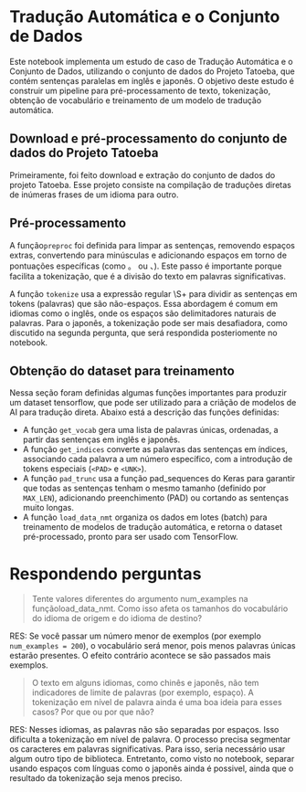 # Tradução Automática e o Conjunto de Dados

Este notebook implementa um estudo de caso de Tradução Automática e o Conjunto de Dados, utilizando o conjunto de dados do Projeto Tatoeba, que contém sentenças paralelas em inglês e japonês. O objetivo deste estudo é construir um pipeline para pré-processamento de texto, tokenização, obtenção de vocabulário e treinamento de um modelo de tradução automática.

## Download e pré-processamento do conjunto de dados do Projeto Tatoeba
Primeiramente, foi feito download e extração do conjunto de dados do projeto Tatoeba. Esse projeto consiste na compilação de traduções diretas de inúmeras frases de um idioma para outro.

## Pré-processamento

A função`preproc` foi definida para limpar as sentenças, removendo espaços extras, convertendo para minúsculas e adicionando espaços em torno de pontuações específicas (como 。 ou 、). Este passo é importante porque facilita a tokenização, que é a divisão do texto em palavras significativas.

A função `tokenize` usa a expressão regular \S+ para dividir as sentenças em tokens (palavras) que são não-espaços. Essa abordagem é comum em idiomas como o inglês, onde os espaços são delimitadores naturais de palavras. Para o japonês, a tokenização pode ser mais desafiadora, como discutido na segunda pergunta, que será respondida posteriomente no notebook.

## Obtenção do dataset para treinamento

Nessa seção foram definidas algumas funções importantes para produzir um dataset tensorflow, que pode ser utilizado para a criãção de modelos de AI para tradução direta. Abaixo está a descrição das funções definidas:

- A função `get_vocab` gera uma lista de palavras únicas, ordenadas, a partir das sentenças em inglês e japonês.
- A função `get_indices` converte as palavras das sentenças em índices, associando cada palavra a um número específico, com a introdução de tokens especiais (`<PAD>` e `<UNK>`).
- A função `pad_trunc` usa a função pad_sequences do Keras para garantir que todas as sentenças tenham o mesmo tamanho (definido por `MAX_LEN`), adicionando preenchimento (PAD) ou cortando as sentenças muito longas.
- A função `load_data_nmt` organiza os dados em lotes (batch) para treinamento de modelos de tradução automática, e retorna o dataset pré-processado, pronto para ser usado com TensorFlow.

# Respondendo perguntas

> Tente valores diferentes do argumento num_examples na funçãoload_data_nmt. Como isso afeta os tamanhos do vocabulário do idioma de origem e do idioma de destino?

RES: Se você passar um número menor de exemplos (por exemplo `num_examples = 200`), o vocabulário será menor, pois menos palavras únicas estarão presentes. O efeito contrário acontece se são passados mais exemplos.

> O texto em alguns idiomas, como chinês e japonês, não tem indicadores de limite de palavras (por exemplo, espaço). A tokenização em nível de palavra ainda é uma boa ideia para esses casos? Por que ou por que não?

RES: Nesses idiomas, as palavras não são separadas por espaços. Isso dificulta a tokenização em nível de palavra. O processo precisa segmentar os caracteres em palavras significativas. Para isso, seria necessário usar algum outro tipo de biblioteca. Entretanto, como visto no notebook, separar usando espaços com línguas como o japonês ainda é possivel, ainda que o resultado da tokenização seja menos preciso.
